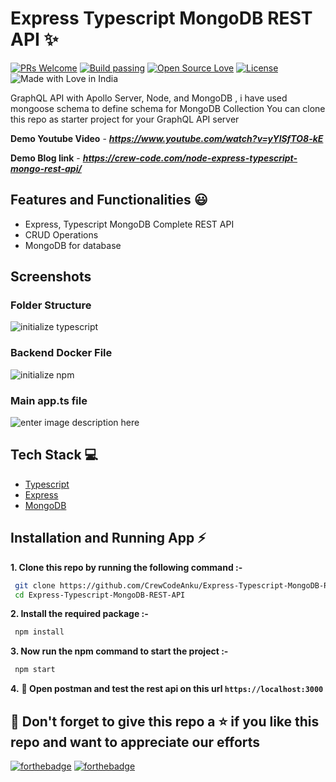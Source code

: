 # Express Typescript MongoDB REST API ✨

[![PRs Welcome](https://img.shields.io/badge/PRs-welcome-brightgreen.svg?style=flat-square)](https://crew-code.com/node-express-typescript-mongo-rest-api/)&nbsp;[![Build passing](https://img.shields.io/badge/Build-Passing-brightgreen.svg?style=flat-square)](https://crew-code.com/node-express-typescript-mongo-rest-api/)&nbsp;[![Open Source Love](https://badges.frapsoft.com/os/v1/open-source.svg?v=102)](https://crew-code.com/node-express-typescript-mongo-rest-api/)&nbsp;[![License](https://img.shields.io/badge/license-MIT-brightgreen)](https://crew-code.com/node-express-typescript-mongo-rest-api/)&nbsp;![Made with Love in India](https://madewithlove.org.in/badge.svg)

GraphQL API with Apollo Server, Node, and MongoDB , i have used mongoose schema to define schema for MongoDB Collection
You can clone this repo as starter project for your GraphQL API server

**Demo Youtube Video** - ***https://www.youtube.com/watch?v=yYlSfTO8-kE***

**Demo Blog link** - ***https://crew-code.com/node-express-typescript-mongo-rest-api/***

## Features and Functionalities 😃

- Express, Typescript MongoDB Complete REST API
- CRUD Operations
- MongoDB for database

## Screenshots

### Folder Structure

![initialize typescript](https://drive.google.com/uc?export=view&id=1ffFxyCLIqOGeDV7eEuOAxqAfyWrGfQF-)

### Backend Docker File

![initialize npm](https://drive.google.com/uc?export=view&id=1j0c_1yt_1eZDXF7gGR_HVsJLkpu2HhCP)

### Main app.ts file

![enter image description here](https://drive.google.com/uc?export=view&id=1nSxQxycLL4ZJxDwD6JyWr-c2cR1iTeEh)

## Tech Stack 💻

- [Typescript](https://www.typescriptlang.org/)
- [Express](https://expressjs.com/)
- [MongoDB](https://www.mongodb.com)

## Installation and Running App :zap:

**1. Clone this repo by running the following command :-**

```bash
 git clone https://github.com/CrewCodeAnku/Express-Typescript-MongoDB-REST-API.git
 cd Express-Typescript-MongoDB-REST-API
```

**2. Install the required package :-**

```bash
 npm install
```

**3. Now run the npm command to start the project :-**

```bash
 npm start
```

**4.** **🎉 Open postman and test the rest api on this url `https://localhost:3000`**

## 🤩 Don't forget to give this repo a ⭐ if you like this repo and want to appreciate our efforts

[![forthebadge](https://forthebadge.com/images/badges/built-with-love.svg)](https://forthebadge.com)
[![forthebadge](https://forthebadge.com/images/badges/built-by-developers.svg)](https://forthebadge.com)
